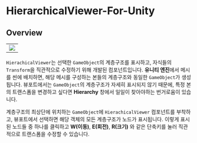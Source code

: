 # HierarchicalViewer-For-Unity

## Overview
<table><tr><td>
<img src="https://github.com/mamajuk/HierarchicalViewer-For-Unity/blob/main/readmy_gif.gif?raw=true">
</td></tr></table> 

```HierachicalViewer```는 선택한 ```GameObject```의 계층구조를 표시하고, 자식들의 ```Transform```을 직관적으로 수정하기 위해 개발된 컴포넌트입니다. **유니티 엔진**에서 메시를 씬에 배치하면, 해당 메시를 구성하는 본들의 계층구조와 동일한 ```GameObject```가 생성됩니다. 뷰포트에서는 ```GameObject```의 계층구조가 자세히 표시되지 않기 때문에, 특정 본의 트랜스폼을 변경하고 싶다면 **Hierarchy** 창에서 일일이 찾아야하는 번거로움이 있습니다. 

계층구조의 최상단에 위치하는 ```GameObject```에 ```HierachicalViewer``` 컴포넌트를 부착하고, 뷰포트에서 선택하면 해당 객체의 모든 계층구조가 노드가 표시됩니다. 이렇게 표시된 노드들 중 하나를 클릭하고 **W(이동)**, **E(회전)**, **R(크기)** 와 같은 단축키를 눌러 직관적으로 트랜스폼을 수정할 수 있습니다.
